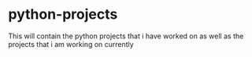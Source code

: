 # python-projects
This will contain the python projects that i have worked on as well as the projects that i am working on currently 
